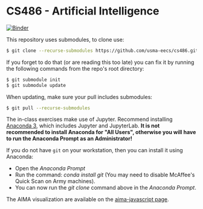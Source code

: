 # CS486 - Artificial Intelligence
[![Binder](http://mybinder.org/badge.svg)](https://mybinder.org/v2/gh/usma-eecs/cs486/master?urlpath=lab)

This repository uses submodules, to clone use:

```bash
$ git clone --recurse-submodules https://github.com/usma-eecs/cs486.git 
```

If you forget to do that (or are reading this too late) you can fix it by running the following commands from the repo's root directory:

```bash
$ git submodule init
$ git submodule update
```

When updating, make sure your pull includes submodules:

```bash
$ git pull --recurse-submodules
```

The in-class exercises make use of Jupyter. Recommend installing [Anaconda 3](https://www.anaconda.com/download/#windows), which includes Jupyter and JupyterLab. **It is not recommended to install Anaconda for "All Users", otherwise you will have to run the Anaconda Prompt as an Administrator!**

If you do not have `git` on your workstation, then you can install it using Anaconda:

* Open the *Anaconda Prompt*
* Run the command: *conda install git* (You may need to disable McAffee's Quick Scan on Army machines). 
* You can now run the *git clone* command above in the *Anaconda Prompt*.

The AIMA visualization are available on the [aima-javascript page](http://aimacode.github.io/aima-javascript/).
